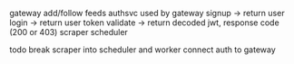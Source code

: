 gateway 
    add/follow feeds
authsvc
    used by gateway
    signup -> return user
    login -> return user token
    validate -> return decoded jwt, response code (200 or 403)
scraper scheduler

todo
break scraper into scheduler and worker
connect auth to gateway
